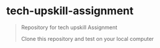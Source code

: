# tech-upskill-assignment
> Repository for tech upskill Assignment
> 
> Clone this repository and test on your local computer

